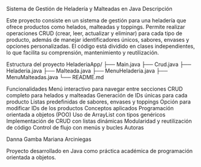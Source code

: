 Sistema de Gestión de Heladería y Malteadas en Java
Descripción

Este proyecto consiste en un sistema de gestión para una heladería que ofrece productos como helados, malteadas y toppings.
Permite realizar operaciones CRUD (crear, leer, actualizar y eliminar) para cada tipo de producto, además de manejar identificadores únicos, sabores, envases y opciones personalizadas.
El código está dividido en clases independientes, lo que facilita su comprensión, mantenimiento y reutilización.

Estructura del proyecto
HeladeriaApp/
├── Main.java
├── Crud.java
├── Heladeria.java
├── Malteada.java
├── MenuHeladeria.java
├── MenuMalteadas.java
└── README.md

Funcionalidades
Menú interactivo para navegar entre secciones
CRUD completo para helados y malteadas
Generación de IDs únicas para cada producto
Listas predefinidas de sabores, envases y toppings
Opción para modificar IDs de los productos
Conceptos aplicados
Programación orientada a objetos (POO)
Uso de ArrayList con tipos genéricos
Implementación de CRUD con listas dinámicas
Modularidad y reutilización de código
Control de flujo con menús y bucles
Autoras

Danna Gamba
Mariana Arciniegas

Proyecto desarrollado en Java como práctica académica de programación orientada a objetos.
